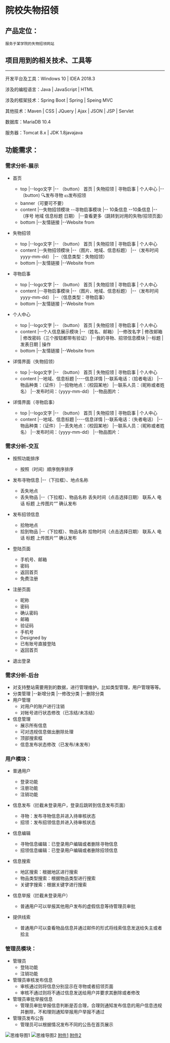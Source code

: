 # 院校失物招领

## 产品定位：
    
    服务于某学院的失物招领网站

## 项目用到的相关技术、工具等
----------

开发平台及工具：Windows 10 | IDEA 2018.3

涉及的编程语言：Java  |  JavaScript  |  HTML

涉及的框架技术：Spring Boot  |  Spring  |   Speing MVC

其他技术：Maven | CSS  |  JQuery  |  Ajax  |  JSON  |  JSP  |  Servlet

数据库：MariaDB 10.4

服务器：Tomcat 8.x  |   JDK 1.8javajava


## 功能需求：

### 需求分析-展示
- 首页
  - top
    |--logo文字
    |-- （button） 首页 |  失物招领 | 寻物启事  |  个人中心
    |-- （button)       🔍发布寻物  💴发布招领
  - banner（可要可不要）
  - content
    |--失物招领模块     --寻物启事模块
    |-- 10条信息        --10条信息
    |--（序号 地域 信息标题  日期）
    |--查看更多（跳转到对用的失物/招领页面）
  - bottom
    |--友情链接
    |--Website from

- 失物招领
  - top
    |--logo文字
    |-- （button） 首页 |  失物招领 | 寻物启事  |  个人中心
  - content
    |--失物招领模块
    |--（图片、地域、信息标题）
    |--（发布时间yyyy-mm-dd）
    |--（信息类型：失物招领）
  - bottom
    |--友情链接
    |--Website from

- 寻物启事
  - top
    |--logo文字
    |-- （button） 首页 |  失物招领 | 寻物启事  |  个人中心
  - content
    |--寻物启事模块
    |--（图片、地域、信息标题）
    |--（发布时间yyyy-mm-dd）
    |--（信息类型：寻物启事）
  - bottom
    |--友情链接
    |--Website from

- 个人中心
  - top
    |--logo文字
    |-- （button） 首页 |  失物招领 | 寻物启事  |  个人中心
  - content
    |--个人信息展示模块
    |--（姓名、邮箱）
    |--修改名字 |   修改邮箱    |   修改密码（三个按钮都带有验证）
    |--我的寻物、招领信息模块
        |--标题 | 发表日期  |  操作
  - bottom
    |--友情链接
    |--Website from

- 详情界面（失物招领）
  - top
    |--logo文字
    |-- （button） 首页 |  失物招领 | 寻物启事  |  个人中心
  - content
    |--地域、信息标题
    |----信息详情
        |--联系电话：（拾者电话）
        |--物品种类：（证件）
        |--拾物地点：（校园某地）
        |--联系人员：（昵称或者姓名）
        |--发布时间：（yyyy-mm-dd）
        |--物品图片：
    
- 详情界面（寻物启事）
  - top
    |--logo文字
    |-- （button） 首页 |  失物招领 | 寻物启事  |  个人中心
  - content
    |--地域、信息标题
    |----信息详情
        |--联系电话：（失者电话）
        |--物品种类：（证件）
        |--丢失地点：（校园某地）
        |--联系人员：（昵称或者姓名）
        |--发布时间：（yyyy-mm-dd）
        |--物品图片：


### 需求分析-交互
- 按照功能排序
  - 按照（时间）顺序倒序排序

- 发布寻物信息
    |--（下拉框）、地点名称
  - 丢失地点
  - 丢失物品
    |--（下拉框）、物品名称
    丢失时间（点击选择日期）
    联系人
    电话
    标题
    上传图片“”
    确认发布

- 发布招领信息
  - 拾物地点
  - 拾到物品
    |--（下拉框）、物品名称
    拾物时间（点击选择日期）
    联系人
    电话
    标题
    上传图片“”
    确认发布

- 登陆页面
  - 手机号、邮箱
  - 密码
  - 返回首页
  - 免费注册

- 注册页面
  - 昵称
  - 密码
  - 确认密码
  - 邮箱
  - 验证码
  - 手机号
  - Designed by
  - 已有账号直接登陆
  - 返回首页


- 退出登录

### 需求分析-后台
- 对支持整站需要用到的数据，进行管理维护。比如类型管理，用户管理等等。
- 分类管理
  |--新增分类
  |--修改分类
  |--删除分类
- 用户管理
  - 对用户的账户进行注销
  - 对帐号进行状态修改（已冻结/未冻结）
- 信息管理
  - 展示所有信息
  - 可对违规信息做出删除处理
  - 顶部搜索框
  - 信息发布状态修改（已发布/未发布）


### 用户模块：

- 普通用户
  - 登录功能
  - 注册功能
  - 注销功能

- 信息发布（拦截未登录用户，登录后跳转到信息发布页面）
  - 寻物：发布寻物信息并进入待审核状态
  - 招领：发布招领信息并进入待审核状态
- 信息编辑
  - 寻物信息编辑：已登录用户编辑或者删除寻物信息
  - 招领信息编辑：已登录用户编辑或者删除招领信息
- 信息搜索
  - 地区搜索：根据地区进行搜索
  - 物品类型搜索：根据物品类型进行搜索
  - 关键字搜索：根据关键字进行搜索
- 信息举报（拦截未登录用户）
  - 普通用户可以举报其他用户发布的虚假信息等待管理员审批
- 提供线索
  - 普通用户可以查看物品信息并通过邮件的形式将线索信息发送给失主或者拾主

### 管理员模块：

- 管理员
  - 登陆功能
  - 注销功能
- 管理员审核发布信息
  - 审核通过则将信息分别显示在寻物或者招领页面
  - 审核不通过则将不通过信息发送给用户并要求其删除或者修改
- 管理员审批举报信息
  - 管理员审批举报信息判断是否合理，合理则通知发布信息的用户信息违规并删除，不和理则通知举报用户举报不通过
- 管理员发布公告
  - 管理员可以根据情况发布不同的公告在首页展示

![思维导图1](https://activesoul8231.github.io/yxswzl/%E9%99%A2%E6%A0%A1%E5%A4%B1%E7%89%A9%E6%8B%9B%E9%A2%86%E8%AF%A6%E7%BB%86%E5%8A%9F%E8%83%BD%E5%9B%BE1.png)
![思维导图2](https://activesoul8231.github.io/yxswzl/%E9%99%A2%E6%A0%A1%E5%A4%B1%E7%89%A9%E6%8B%9B%E9%A2%86%E8%AF%A6%E7%BB%86%E5%8A%9F%E8%83%BD%E5%9B%BE2.png)
[附件1](https://ActiveSoul8231.github.io/yxswzl/院校失物招领详细功能图1.pdf)
[附件2](https://ActiveSoul8231.github.io/yxswzl/院校失物招领详细功能图2.pdf)
